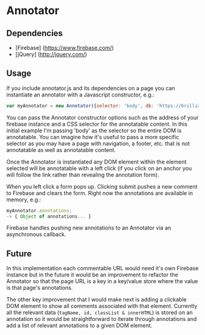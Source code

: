Annotator
=========

Dependencies
------------

* [Firebase] (https://www.firebase.com/)
* [jQuery] (http://jquery.com/)

Usage
-----

If you include annotator.js and its dependencies on a page you can instantiate an annotator with a Javascript constructor, e.g.:

```javascript
var myAnnotator = new Annotator({selector: 'body', db: 'https://brilliant-torch-2878.firebaseio.com/'});
```

You can pass the Annotator constructor options such as the address of your firebase instance and a CSS selector for the annotatable content. In this initial example I'm passing 'body' as the selector so the entire DOM is annotatable. You can imagine how it's useful to pass a more specific selector as you may have a page with navigation, a footer, etc. that is not annotatable as well as annotatable content.

Once the Annotator is instantiated any DOM element within the element selected will be annotatable with a left click (if you click on an anchor you will follow the link rather than revealing the annotation form). 

When you left click a form pops up. Clicking submit pushes a new comment to Firebase and clears the form. Right now the annotations are available in memory, e.g.:

```javascript
myAnnotator.annotations;
-> { Object of annotations... }
```

Firebase handles pushing new annotations to an Annotator via an asynchronous callback. 

Future
------

In this implementation each commentable URL would need it's own Firebase instance but in the future it would be an improvement to refactor the Annotator so that the page URL is a key in a key/value store where the value is that page's annotations. 

The other key improvement that I would make next is adding a clickable DOM element to show all comments associated with that element. Currently all the relevant data (`tagName, id, classList & innerHTML`) is stored on an annotation so it would be straightforward to iterate through annotations and add a list of relevant annotations to a given DOM element.
